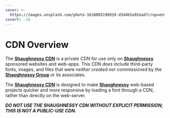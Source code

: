 ```yaml
---
cover: >-
  https://images.unsplash.com/photo-1618005198919-d3d4b5a92ead?crop=entropy&cs=tinysrgb&fm=jpg&ixid=MnwxOTcwMjR8MHwxfHNlYXJjaHw0fHxncmFwaGljJTIwZGVzaWduJTIwYWJzdHJhY3R8ZW58MHx8fHwxNjc0NTAwNzE4&ixlib=rb-4.0.3&q=80
coverY: -16
---
```


# CDN Overview

The [**Shaughnessy CDN**](https://cdn.emmetts.dev) is a private CDN for use only on [**Shaughnessy**](https://shaughnessy.irish) sponsored websites and web-apps. This CDN _does_ include third-party fonts, images, and files that were _neither created_ _nor_ _commissioned_ by the [**Shaughnessy Group**](https://shaughnessy.irish) or its associates.

The [**Shaughnessy CDN**](https://cdn.emmetts.dev) is designed to make [**Shaughnessy**](https://shaughnessy.irish) web-based projects quicker and more responsive by loading a font through a CDN, rather than directly on the web-server.

_**DO NOT USE THE SHAUGHNESSY CDN WITHOUT EXPLICIT PERMISSION; THIS IS NOT A PUBLIC-USE CDN.**_
